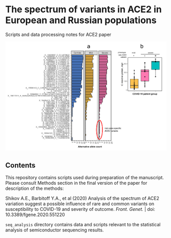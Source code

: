 
# The spectrum of variants in ACE2 in European and Russian populations 

Scripts and data processing notes for ACE2 paper

<img src="https://github.com/anton-shikov/ACE2/blob/master/pics/Fig2_1-1.png?sanitize=true">

## Contents 

This repository contains scripts used during preparation of the manuscript. Please consult Methods section in the final version of the paper for description of the methods:

Shikov A.E., Barbitoff Y.A., et al (2020) Analysis of the spectrum of ACE2 variation suggest a possible influence of rare and common variants on susceptibility to COVID-19 and severity of outcome. *Front. Genet.* | doi: 10.3389/fgene.2020.551220

`seq_analysis` directory contains data and scripts relevant to the statistical analysis of semiconductor sequencing results.

